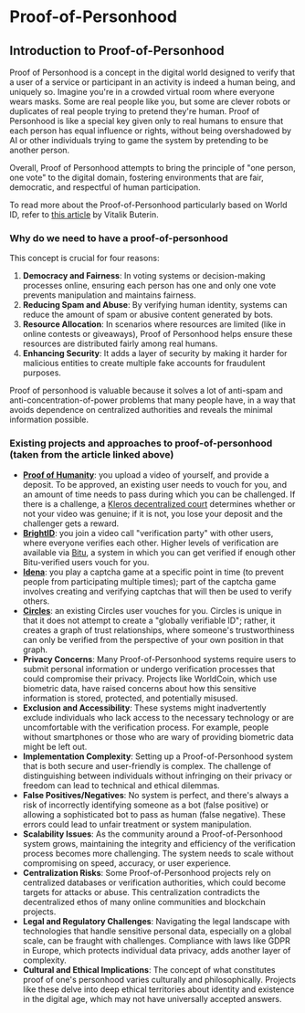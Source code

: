 # Proof-of-Personhood

## Introduction to Proof-of-Personhood

Proof of Personhood is a concept in the digital world designed to verify that a user of a service or participant in an activity is indeed a human being, and uniquely so. Imagine you're in a crowded virtual room where everyone wears masks. Some are real people like you, but some are clever robots or duplicates of real people trying to pretend they're human. Proof of Personhood is like a special key given only to real humans to ensure that each person has equal influence or rights, without being overshadowed by AI or other individuals trying to game the system by pretending to be another person.

Overall, Proof of Personhood attempts to bring the principle of "one person, one vote" to the digital domain, fostering environments that are fair, democratic, and respectful of human participation.

To read more about the Proof-of-Personhood particularly based on World ID, refer to [this article](https://vitalik.eth.limo/general/2023/07/24/biometric.html) by Vitalik Buterin.

### Why do we need to have a proof-of-personhood

This concept is crucial for four reasons:

1. **Democracy and Fairness**: In voting systems or decision-making processes online, ensuring each person has one and only one vote prevents manipulation and maintains fairness.
2. **Reducing Spam and Abuse**: By verifying human identity, systems can reduce the amount of spam or abusive content generated by bots.
3. **Resource Allocation**: In scenarios where resources are limited (like in online contests or giveaways), Proof of Personhood helps ensure these resources are distributed fairly among real humans.
4. **Enhancing Security**: It adds a layer of security by making it harder for malicious entities to create multiple fake accounts for fraudulent purposes.

Proof of personhood is valuable because it solves a lot of anti-spam and anti-concentration-of-power problems that many people have, in a way that avoids dependence on centralized authorities and reveals the minimal information possible.

### Existing projects and approaches to proof-of-personhood (taken from the article linked above)

* [**Proof of Humanity**](https://proofofhumanity.id/): you upload a video of yourself, and provide a deposit. To be approved, an existing user needs to vouch for you, and an amount of time needs to pass during which you can be challenged. If there is a challenge, a [Kleros decentralized court](https://kleros.io/about/) determines whether or not your video was genuine; if it is not, you lose your deposit and the challenger gets a reward.
* [**BrightID**](https://brightid.gitbook.io/brightid/getting-verified): you join a video call "verification party" with other users, where everyone verifies each other. Higher levels of verification are available via [Bitu](https://medium.com/brightid/what-is-markaz-verification-level-47397372c8eb), a system in which you can get verified if enough other Bitu-verified users vouch for you.
* [**Idena**](http://idena.network/): you play a captcha game at a specific point in time (to prevent people from participating multiple times); part of the captcha game involves creating and verifying captchas that will then be used to verify others.
* [**Circles**](https://circles.garden/): an existing Circles user vouches for you. Circles is unique in that it does not attempt to create a "globally verifiable ID"; rather, it creates a graph of trust relationships, where someone's trustworthiness can only be verified from the perspective of your own position in that graph.
* **Privacy Concerns**: Many Proof-of-Personhood systems require users to submit personal information or undergo verification processes that could compromise their privacy. Projects like WorldCoin, which use biometric data, have raised concerns about how this sensitive information is stored, protected, and potentially misused.
* **Exclusion and Accessibility**: These systems might inadvertently exclude individuals who lack access to the necessary technology or are uncomfortable with the verification process. For example, people without smartphones or those who are wary of providing biometric data might be left out.
* **Implementation Complexity**: Setting up a Proof-of-Personhood system that is both secure and user-friendly is complex. The challenge of distinguishing between individuals without infringing on their privacy or freedom can lead to technical and ethical dilemmas.
* **False Positives/Negatives**: No system is perfect, and there's always a risk of incorrectly identifying someone as a bot (false positive) or allowing a sophisticated bot to pass as human (false negative). These errors could lead to unfair treatment or system manipulation.
* **Scalability Issues**: As the community around a Proof-of-Personhood system grows, maintaining the integrity and efficiency of the verification process becomes more challenging. The system needs to scale without compromising on speed, accuracy, or user experience.
* **Centralization Risks**: Some Proof-of-Personhood projects rely on centralized databases or verification authorities, which could become targets for attacks or abuse. This centralization contradicts the decentralized ethos of many online communities and blockchain projects.
* **Legal and Regulatory Challenges**: Navigating the legal landscape with technologies that handle sensitive personal data, especially on a global scale, can be fraught with challenges. Compliance with laws like GDPR in Europe, which protects individual data privacy, adds another layer of complexity.
* **Cultural and Ethical Implications**: The concept of what constitutes proof of one's personhood varies culturally and philosophically. Projects like these delve into deep ethical territories about identity and existence in the digital age, which may not have universally accepted answers.
